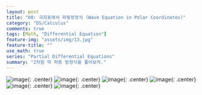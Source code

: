 ```yaml
---
layout: post
title: "08: 극좌표에서 파동방정식 (Wave Equation in Polar Coordinates)"
category: "DS/Calculus"
comments: true
tags: [Math, "Differential Equation"]
feature-img: "assets/img/13.jpg"
feature-title: ""
use_math: true
series: "Partial Differential Equations"
summary: "2차원 막 파동 방정식을 풀어보자."
---
```


![image](https://user-images.githubusercontent.com/37871541/94908800-32b5f080-04dd-11eb-8f09-dfed77ec240c.png){: .center}
![image](https://user-images.githubusercontent.com/37871541/94908819-36e20e00-04dd-11eb-9720-3a49b01b9ac2.png){: .center}
![image](https://user-images.githubusercontent.com/37871541/94908836-3ba6c200-04dd-11eb-95a5-d0c8b24ea953.png){: .center}
![image](https://user-images.githubusercontent.com/37871541/94908851-3fd2df80-04dd-11eb-947c-1fd8973be641.png){: .center}
![image](https://user-images.githubusercontent.com/37871541/94908864-44979380-04dd-11eb-9303-dc25e2f9263d.png){: .center}
![image](https://user-images.githubusercontent.com/37871541/94908878-48c3b100-04dd-11eb-8305-3cc634c9a3ee.png){: .center}
